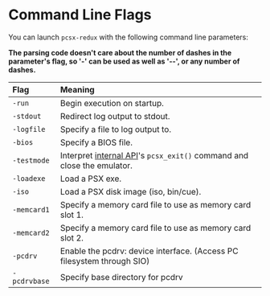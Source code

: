 # Command Line Flags

You can launch `pcsx-redux` with the following command line parameters:

**The parsing code doesn't care about the number of dashes in the parameter's flag, so '-' can be used as well as '--', or any number of dashes.** 

| Flag | Meaning |  
| :- | :- |  
| `-run` | Begin execution on startup. |  
| `-stdout` | Redirect log output to stdout. |  
| `-logfile` | Specify a file to log output to. |  
| `-bios` | Specify a BIOS file. |  
| `-testmode` | Interpret [internal API](mips_api.md)'s `pcsx_exit()` command and close the emulator. |
| `-loadexe` | Load a PSX exe. | 
| `-iso` | Load a PSX disk image (iso, bin/cue). |  
| `-memcard1` | Specify a memory card file to use as memory card slot 1. |  
| `-memcard2` | Specify a memory card file to use as memory card slot 2. |  
| `-pcdrv` | Enable the pcdrv: device interface. (Access PC filesystem through SIO) |  
| `-pcdrvbase` | Specify base directory for pcdrv |  


